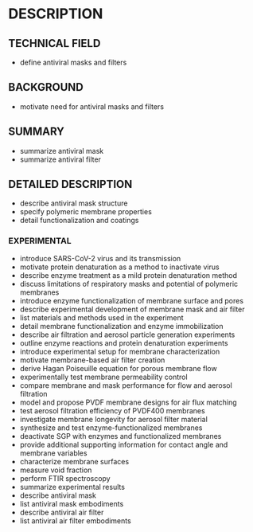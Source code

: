 # DESCRIPTION

## TECHNICAL FIELD

- define antiviral masks and filters

## BACKGROUND

- motivate need for antiviral masks and filters

## SUMMARY

- summarize antiviral mask
- summarize antiviral filter

## DETAILED DESCRIPTION

- describe antiviral mask structure
- specify polymeric membrane properties
- detail functionalization and coatings

### EXPERIMENTAL

- introduce SARS-CoV-2 virus and its transmission
- motivate protein denaturation as a method to inactivate virus
- describe enzyme treatment as a mild protein denaturation method
- discuss limitations of respiratory masks and potential of polymeric membranes
- introduce enzyme functionalization of membrane surface and pores
- describe experimental development of membrane mask and air filter
- list materials and methods used in the experiment
- detail membrane functionalization and enzyme immobilization
- describe air filtration and aerosol particle generation experiments
- outline enzyme reactions and protein denaturation experiments
- introduce experimental setup for membrane characterization
- motivate membrane-based air filter creation
- derive Hagan Poiseuille equation for porous membrane flow
- experimentally test membrane permeability control
- compare membrane and mask performance for flow and aerosol filtration
- model and propose PVDF membrane designs for air flux matching
- test aerosol filtration efficiency of PVDF400 membranes
- investigate membrane longevity for aerosol filter material
- synthesize and test enzyme-functionalized membranes
- deactivate SGP with enzymes and functionalized membranes
- provide additional supporting information for contact angle and membrane variables
- characterize membrane surfaces
- measure void fraction
- perform FTIR spectroscopy
- summarize experimental results
- describe antiviral mask
- list antiviral mask embodiments
- describe antiviral air filter
- list antiviral air filter embodiments

